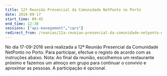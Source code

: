 ```yaml
---
title: 12ª Reunião Presencial da Comunidade NetPonto no Porto
date: 2016-09-17
start_time: 09:45
end_time: 12:30
sessions: ["api-management","cqrs"]
redirect_from: /reuniao/12a-reuniao-presencial-da-comunidade-netponto-no-porto/
---
```

No dia 17-09-2016 será realizada a 12ª  Reunião Presencial da Comunidade NetPonto no Porto. Para participar, efectue o registo de acordo com as instruções abaixo.
Nota: Ao final da reunião, escolhemos um restaurante próximo e fazemos um almoço em grupo para continuar o convívio e aproximar as pessoas. A participação é opcional.